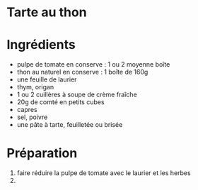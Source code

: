 Tarte au thon 
====

# Ingrédients 
- pulpe de tomate en conserve : 1 ou 2 moyenne boîte
- thon au naturel en conserve : 1 boîte de 160g
- une feuille de laurier
- thym, origan
- 1 ou 2 cuillères à soupe de crème fraîche
- 20g de comté en petits cubes
- capres
- sel, poivre
- une pâte à tarte, feuilletée ou brisée

# Préparation 
1. faire réduire la pulpe de tomate avec le laurier et les herbes
2. 
